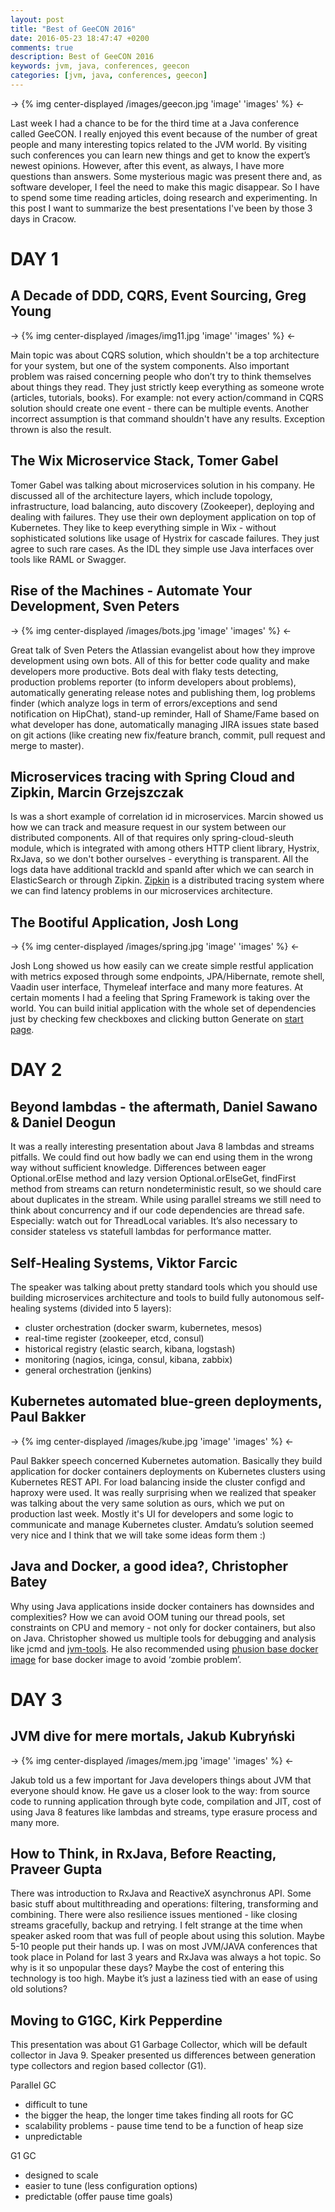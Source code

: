 ```yaml
---
layout: post
title: "Best of GeeCON 2016"
date: 2016-05-23 18:47:47 +0200
comments: true
description: Best of GeeCON 2016
keywords: jvm, java, conferences, geecon
categories: [jvm, java, conferences, geecon] 
---
```


-> {% img center-displayed /images/geecon.jpg 'image' 'images' %} <-

Last week I had a chance to be for the third time at a Java conference called GeeCON. I really enjoyed this event because of the number of great people and many interesting topics related to the JVM world. By visiting such conferences you can learn new things and get to know the expert’s newest opinions. However, after this event, as always, I have more questions than answers. Some mysterious magic was present there and, as software developer, I feel the need to make this magic disappear. So I have to spend some time reading articles, doing research and experimenting. In this post I want to summarize the best presentations I've been by those 3 days in Cracow.

<!-- more -->


DAY 1
====================

A Decade of DDD, CQRS, Event Sourcing, Greg Young
---------------------

-> {% img center-displayed /images/img11.jpg 'image' 'images' %} <-

Main topic was about CQRS solution, which shouldn't be a top architecture for your system, but one of the system components. Also important problem was raised concerning people who don’t try to think themselves about things they read. They just strictly keep everything as someone wrote (articles, tutorials, books). For example: not every action/command in CQRS solution should create one event - there can be multiple events. Another incorrect assumption is that command shouldn't have any results. Exception thrown is also the result.


The Wix Microservice Stack, Tomer Gabel
---------------------

Tomer Gabel was talking about microservices solution in his company. He discussed all of the architecture layers, which include topology, infrastructure, load balancing, auto discovery (Zookeeper), deploying and dealing with failures. They use their own deployment application on top of Kubernetes. They like to keep everything simple in Wix - without sophisticated solutions like usage of Hystrix for cascade failures. They just agree to such rare cases. As the IDL they simple use Java interfaces over tools like RAML or Swagger.


Rise of the Machines - Automate Your Development, Sven Peters
---------------------

-> {% img center-displayed /images/bots.jpg 'image' 'images' %} <-

Great talk of Sven Peters the Atlassian evangelist about how they improve development using own bots. All of this for better code quality and make developers more productive. Bots deal with flaky tests detecting, production problems reporter (to inform developers about problems), automatically generating release notes and publishing them, log problems finder (which analyze logs in term of errors/exceptions and send notification on HipChat), stand-up reminder, Hall of Shame/Fame based on what developer has done, automatically managing JIRA issues state based on git actions (like creating new fix/feature branch, commit, pull request and merge to master).


Microservices tracing with Spring Cloud and Zipkin, Marcin Grzejszczak
---------------------

Is was a short example of correlation id in microservices. Marcin showed us how we can track and measure request in our system between our distributed components. All of that requires only spring-cloud-sleuth module, which is integrated with among others HTTP client library, Hystrix, RxJava, so we don't bother ourselves - everything is transparent. All the logs data have additional trackId and spanId after which we can search in ElasticSearch or through Zipkin.  [Zipkin](http://zipkin.io) is a distributed tracing system where we can find latency problems in our microservices architecture.



The Bootiful Application, Josh Long
---------------------

-> {% img center-displayed /images/spring.jpg 'image' 'images' %} <-

Josh Long showed us how easily can we create simple restful application with metrics exposed through some endpoints, JPA/Hibernate, remote shell, Vaadin user interface, Thymeleaf interface and many more features. At certain moments I had a feeling that Spring Framework is taking over the world. You can build initial application with the whole set of dependencies just by checking few checkboxes and clicking button Generate on [start page](start.spring.io).



DAY 2
====================

Beyond lambdas - the aftermath, Daniel Sawano & Daniel Deogun
---------------------
 
It was a really interesting presentation about Java 8 lambdas and streams pitfalls. We could find out how badly we can end using them in the wrong way without sufficient knowledge. Differences between eager Optional.orElse method and lazy version Optional.orElseGet, findFirst method from streams can return nondeterministic result, so we should care about duplicates in the stream. While using parallel streams we still need to think about concurrency and if our code dependencies are thread safe. Especially: watch out for ThreadLocal variables. It’s also necessary to consider stateless vs statefull lambdas for performance matter.
 
 
Self-Healing Systems, Viktor Farcic
---------------------
 
The speaker was talking about pretty standard tools which you should use building microservices architecture and tools to build fully autonomous self-healing systems (divided into 5 layers):
 
* cluster orchestration (docker swarm, kubernetes, mesos)
* real-time register (zookeeper, etcd, consul)
* historical registry (elastic search, kibana, logstash)
* monitoring (nagios, icinga, consul, kibana, zabbix)
* general orchestration (jenkins)
 
Kubernetes automated blue-green deployments, Paul Bakker
---------------------
 
-> {% img center-displayed /images/kube.jpg 'image' 'images' %} <-

Paul Bakker speech concerned Kubernetes automation. Basically they build application for docker containers deployments on Kubernetes clusters using Kubernetes REST API. For load balancing inside the cluster configd and haproxy were used. It was really surprising when we realized that speaker was talking about the very same solution as ours, which we put on production last week. Mostly it's UI for developers and some logic to communicate and manage Kubernetes cluster. Amdatu’s solution seemed very nice and I think that we will take some ideas form them :)  
 
 
Java and Docker, a good idea?, Christopher Batey
---------------------
 
Why using Java applications inside docker containers has downsides and complexities? How we can avoid OOM tuning our thread pools, set constraints on CPU and memory - not only for docker containers, but also on Java. Christopher showed us multiple tools for debugging and analysis like jcmd and [jvm-tools](https://github.com/aragozin/jvm-tools). He also recommended using [phusion base docker image](http://phusion.github.io/baseimage-docker/) for base docker image to avoid ‘zombie problem’.



DAY 3
====================

JVM dive for mere mortals, Jakub Kubryński
---------------------

-> {% img center-displayed /images/mem.jpg 'image' 'images' %} <-

Jakub told us a few important for Java developers things about JVM that everyone should know. He gave us a closer look to the way: from source code to running application through byte code, compilation and JIT, cost of using Java 8 features like lambdas and streams, type erasure process and many more.
 
 
How to Think, in RxJava, Before Reacting, Praveer Gupta
---------------------

There was introduction to RxJava and ReactiveX asynchronus API. Some basic stuff about multithreading and operations: filtering, transforming and combining. There were also resilience issues mentioned -  like closing streams gracefully, backup and retrying. I felt strange at the time when speaker asked room that was full of people about using this solution. Maybe 5-10 people put their hands up. I was on most JVM/JAVA conferences that took place in Poland for last 3 years and RxJava was always a hot topic. So why is it so unpopular these days? Maybe the cost of entering this technology is too high. Maybe it’s just a laziness tied with an ease of using old solutions?
 
Moving to G1GC, Kirk Pepperdine
---------------------

This presentation was about G1 Garbage Collector, which will be default collector in Java 9. Speaker presented us differences between generation type collectors and region based collector (G1). 
 
Parallel GC
           
* difficult to tune
* the bigger the heap, the longer time takes finding all roots for GC
* scalability problems - pause time tend to be a function of heap size
* unpredictable

G1 GC

* designed to scale
* easier to tune (less configuration options)
* predictable (offer pause time goals)